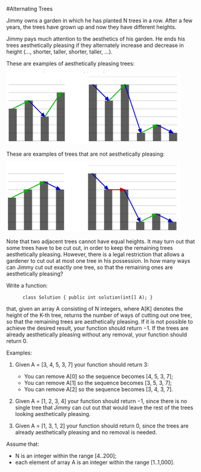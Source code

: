 #Alternating Trees

Jimmy owns a garden in which he has planted N trees in a row. After a few years, the trees have grown up and now they have different heights.

Jimmy pays much attention to the aesthetics of his garden. He ends his trees aesthetically pleasing if they alternately increase and decrease in height (..., shorter, taller, shorter, taller, ...).

These are examples of aesthetically pleasing trees:

![](https://raw.githubusercontent.com/rodrimmb/alternating-trees/master/src/main/resources/images/graph_1.png)

These are examples of trees that are not aesthetically pleasing:

![](https://raw.githubusercontent.com/rodrimmb/alternating-trees/master/src/main/resources/images/graph_2.png)

Note that two adjacent trees cannot have equal heights. It may turn out that some trees have to be cut out, in order to keep the remaining trees aesthetically pleasing. However, there is a legal restriction that allows a gardener to cut out at most one tree in his possession. In how many ways can Jimmy cut out exactly one tree, so that the remaining ones are aesthetically pleasing?

Write a function:

```
      class Solution { public int solution(int[] A); }
```
      
that, given an array A consisting of N integers, where A[K] denotes the height of the K-th tree, returns the number of ways of cutting out one tree, so that the remaining trees are aesthetically pleasing. If it is not possible to achieve the desired result, your function should return −1. If the trees are already aesthetically pleasing without any removal, your function should return 0.

Examples:

1. Given A = [3, 4, 5, 3, 7] your function should return 3:

    * You can remove A[0] so the sequence becomes [4, 5, 3, 7]; 
    * You can remove A[1] so the sequence becomes [3, 5, 3, 7]; 
    * You can remove A[2] so the sequence becomes [3, 4, 3, 7].
    
2. Given A = [1, 2, 3, 4] your function should return −1, since there is no single tree that Jimmy can cut out that would leave the rest of the trees looking aesthetically pleasing.

3. Given A = [1, 3, 1, 2] your function should return 0, since the trees are already aesthetically pleasing and no removal is needed. 

Assume that:

- N is an integer within the range [4..200];
- each element of array A is an integer within the range [1..1,000].